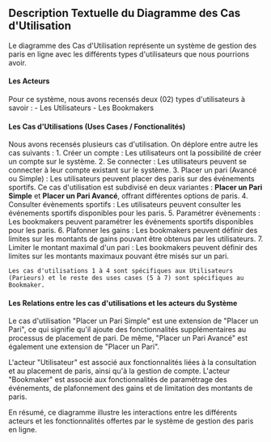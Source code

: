 ## Description Textuelle du Diagramme des Cas d'Utilisation
Le diagramme des Cas d'Utilisation représente un système de gestion des paris en ligne avec les différents types d'utilisateurs que nous pourrions avoir.

#### Les Acteurs
Pour ce système, nous avons recensés deux (02) types d'utilisateurs à savoir :
    - Les Utilisateurs
    - Les Bookmakers

#### Les Cas d'Utilisations (Uses Cases / Fonctionalités)
Nous avons recensés plusieurs cas d'utilisation. On déplore entre autre les cas suivants :
    1. Créer un  compte : Les utilisateurs ont la possibilité de créer un compte sur le système.
    2. Se connecter : Les utilisateurs peuvent se connecter à leur compte existant sur le système.
    3. Placer un pari (Avancé ou Simple) : Les utilisateurs peuvent placer des paris sur des événements sportifs. Ce cas d'utilisation             est subdivisé en deux variantes : **Placer un Pari Simple** et **Placer un Pari Avancé**, offrant différentes options de paris.
    4. Consulter évènements sportifs : Les utilisateurs peuvent consulter les événements sportifs disponibles pour les paris.
    5. Paramétrer évènements : Les bookmakers peuvent paramétrer les événements sportifs disponibles pour les paris.
    6. Plafonner les gains : Les bookmakers peuvent définir des limites sur les montants de gains pouvant être obtenus par les                     utilisateurs.
    7. Limiter le montant maximal d'un pari : Les bookmakers peuvent définir des limites sur les montants maximaux pouvant être misés sur          un pari.

    Les cas d'utilisations 1 à 4 sont spécifiques aux Utilisateurs (Parieurs) et le reste des uses cases (5 à 7) sont spécifiques au Bookmaker.

#### Les Relations entre les cas d'utilisations et les acteurs du Système
Le cas d'utilisation "Placer un Pari Simple" est une extension de "Placer un Pari", ce qui signifie qu'il ajoute des fonctionnalités supplémentaires au processus de placement de pari. De même, "Placer un Pari Avancé" est également une extension de "Placer un Pari".

L'acteur "Utilisateur" est associé aux fonctionnalités liées à la consultation et au placement de paris, ainsi qu'à la gestion de compte. L'acteur "Bookmaker" est associé aux fonctionnalités de paramétrage des événements, de plafonnement des gains et de limitation des montants de paris.

En résumé, ce diagramme illustre les interactions entre les différents acteurs et les fonctionnalités offertes par le système de gestion des paris en ligne.
